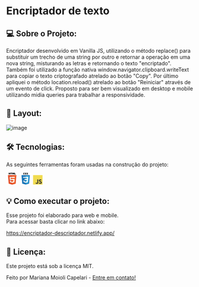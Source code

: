 # Encriptador de texto

## 💻 Sobre o Projeto:
Encriptador desenvolvido em Vanilla JS, utilizando o método replace() para substituir um trecho de uma string por outro e retornar a operação em uma nova string, 
misturando as letras e retornando o texto "encriptado". Também foi utilizado a função nativa window.navigator.clipboard.writeText para copiar o texto criptografado 
atrelado ao botão "Copy". Por último apliquei o método location.reload() atrelado ao botão "Reiniciar" através de um evento de click. Proposto para ser bem visualizado 
em desktop e mobile utilizando midia queries para trabalhar a responsividade.

## 🎨 Layout:

![image](https://github.com/marianamoiolicapelari/encriptador-one/blob/main/assets/layoult-projeto.png)

## 🛠 Tecnologias:

As seguintes ferramentas foram usadas na construção do projeto:

<code><img height="32" src="https://raw.githubusercontent.com/github/explore/80688e429a7d4ef2fca1e82350fe8e3517d3494d/topics/html/html.png" alt="HTML5"/></code>
<code><img height="32" src="https://raw.githubusercontent.com/github/explore/80688e429a7d4ef2fca1e82350fe8e3517d3494d/topics/css/css.png" alt="CSS"/></code>
<code><img height="26" src="https://github.com/devicons/devicon/blob/master/icons/javascript/javascript-original.svg" alt="JavaScript"/></code>

## 💡 Como executar o projeto:

Esse projeto foi elaborado para web e mobile. </br>
Para acessar basta clicar no link abaixo:

https://encriptador-descriptador.netlify.app/

## 📝 Licença:

Este projeto está sob a licença MIT.

Feito por Mariana Moioli Capelari - [Entre em contato!](https://www.linkedin.com/in/mariana-moioli-capelari/)







